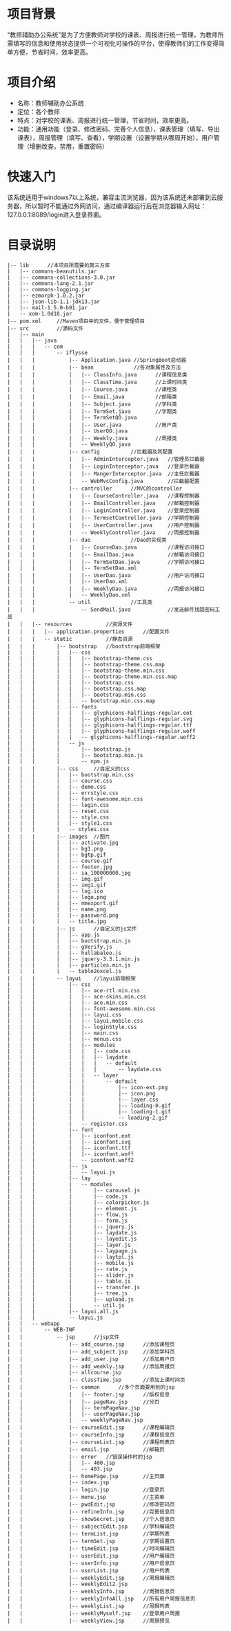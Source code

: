 # 项目背景

“教师辅助办公系统”是为了方便教师对学校的课表、周报进行统一管理，为教师所需填写的信息和使用状态提供一个可视化可操作的平台，使得教师们的工作变得简单方便，节省时间，效率更高。

# 项目介绍

- 名称：教师辅助办公系统
- 定位：各个教师
- 特点：对学校的课表、周报进行统一管理，节省时间，效率更高。
- 功能：通用功能（登录、修改密码、完善个人信息），课表管理（填写、导出课表），周报管理（填写、查看），学期设置（设置学期从哪周开始），用户管理（增删改查，禁用，重置密码）  

# 快速入门
该系统适用于windows7以上系统，兼容主流浏览器，因为该系统还未部署到云服务器，所以暂时不能通过外网访问，通过编译器运行后在浏览器输入网址：127.0.0.1:8089/login进入登录界面。

# 目录说明
    |-- lib 	 //本项目所需要的第三方库
    |   |-- commons-beanutils.jar
    |   |-- commons-collections-3.0.jar
    |   |-- commons-lang-2.1.jar
    |   |-- commons-logging.jar
    |   |-- ezmorph-1.0.2.jar
    |   |-- json-lib-1.1-jdk13.jar
    |   |-- mail-1.5.0-b01.jar
    |   -- xom-1.0d10.jar
    |-- pom.xml 	//Maven项目中的文件，便于管理项目
    |-- src     	//源码文件
    |   |-- main
    |   |   |-- java
    |   |   |   -- com
    |   |   |       -- iflysse
    |   |   |           |-- Application.java //SpringBoot启动器
    |   |   |           |-- bean             //各对象属性及方法
    |   |   |           |   |-- ClassInfo.java		//课程信息类
    |   |   |           |   |-- ClassTime.java		//上课时间类
    |   |   |           |   |-- Course.java			//课程类
    |   |   |           |   |-- Email.java			//邮箱类
    |   |   |           |   |-- Subject.java		//学科类
    |   |   |           |   |-- TermSet.java		//学期类
    |   |   |           |   |-- TermSetQO.java
    |   |   |           |   |-- User.java			//用户类
    |   |   |           |   |-- UserQO.java			
    |   |   |           |   |-- Weekly.java			//周报类
    |   |   |           |   -- WeeklyQO.java
    |   |   |           |-- config         	//拦截器及其配置
    |   |   |           |   |-- AdminInterceptor.java	//管理员拦截器
    |   |   |           |   |-- LoginInterceptor.java	//登录拦截器
    |   |   |           |   |-- MangerInterceptor.java	//主任拦截器
    |   |   |           |   -- WebMvcConfig.java		//拦截器配置
    |   |   |           |-- controller		//MVC的controller
    |   |   |           |   |-- CourseController.java	//课程控制器
    |   |   |           |   |-- EmailController.java	//邮箱控制器
    |   |   |           |   |-- LoginController.java	//登录控制器
    |   |   |           |   |-- TermsetController.java	//学期控制器
    |   |   |           |   |-- UserController.java		//用户控制器
    |   |   |           |   -- WeeklyController.java	//周报控制器
    |   |   |           |-- dao				//Dao的实现类
    |   |   |           |   |-- CourseDao.java			//课程访问接口
    |   |   |           |   |-- EmailDao.java			//邮箱访问接口
    |   |   |           |   |-- TermSetDao.java			//学期访问接口
    |   |   |           |   |-- TermSetDao.xml			
    |   |   |           |   |-- UserDao.java			//用户访问接口
    |   |   |           |   |-- UserDao.xml
    |   |   |           |   |-- WeeklyDao.java			//周报访问接口
    |   |   |           |   -- WeeklyDao.xml
    |   |   |           -- util				//工具类
    |   |   |               -- SendMail.java			//发送邮件找回密码工具
    |   |   |-- resources			//资源文件
    |   |   |   |-- application.properties 		//配置文件
    |   |   |   -- static			//静态资源
    |   |   |       |-- bootstrap	//bootstrap前端框架
    |   |   |       |   |-- css
    |   |   |       |   |   |-- bootstrap-theme.css
    |   |   |       |   |   |-- bootstrap-theme.css.map
    |   |   |       |   |   |-- bootstrap-theme.min.css
    |   |   |       |   |   |-- bootstrap-theme.min.css.map
    |   |   |       |   |   |-- bootstrap.css
    |   |   |       |   |   |-- bootstrap.css.map
    |   |   |       |   |   |-- bootstrap.min.css
    |   |   |       |   |   -- bootstrap.min.css.map
    |   |   |       |   |-- fonts
    |   |   |       |   |   |-- glyphicons-halflings-regular.eot
    |   |   |       |   |   |-- glyphicons-halflings-regular.svg
    |   |   |       |   |   |-- glyphicons-halflings-regular.ttf
    |   |   |       |   |   |-- glyphicons-halflings-regular.woff
    |   |   |       |   |   -- glyphicons-halflings-regular.woff2
    |   |   |       |   -- js
    |   |   |       |       |-- bootstrap.js
    |   |   |       |       |-- bootstrap.min.js
    |   |   |       |       -- npm.js
    |   |   |       |-- css		//自定义的css
    |   |   |       |   |-- bootstrap.min.css
    |   |   |       |   |-- course.css
    |   |   |       |   |-- demo.css
    |   |   |       |   |-- errstyle.css
    |   |   |       |   |-- font-awesome.min.css
    |   |   |       |   |-- login.css
    |   |   |       |   |-- reset.css
    |   |   |       |   |-- style.css
    |   |   |       |   |-- style1.css
    |   |   |       |   -- styles.css
    |   |   |       |-- images	//图片
    |   |   |       |   |-- activate.jpg
    |   |   |       |   |-- bg1.png
    |   |   |       |   |-- bgtp.gif
    |   |   |       |   |-- course.gif
    |   |   |       |   |-- footer.jpg
    |   |   |       |   |-- ia_100000000.jpg
    |   |   |       |   |-- img.gif
    |   |   |       |   |-- img1.gif
    |   |   |       |   |-- log.ico
    |   |   |       |   |-- logo.png
    |   |   |       |   |-- mmexport.gif
    |   |   |       |   |-- name.png
    |   |   |       |   |-- password.png
    |   |   |       |   -- title.jpg
    |   |   |       |-- js		//自定义的js文件
    |   |   |       |   |-- app.js
    |   |   |       |   |-- bootstrap.min.js
    |   |   |       |   |-- gVerify.js
    |   |   |       |   |-- hullabaloo.js
    |   |   |       |   |-- jquery-3.3.1.min.js
    |   |   |       |   |-- particles.min.js
    |   |   |       |   -- table2excel.js
    |   |   |       -- layui	//layui前端框架
    |   |   |           |-- css
    |   |   |           |   |-- ace-rtl.min.css
    |   |   |           |   |-- ace-skins.min.css
    |   |   |           |   |-- ace.min.css
    |   |   |           |   |-- font-awesome.min.css
    |   |   |           |   |-- layui.css
    |   |   |           |   |-- layui.mobile.css
    |   |   |           |   |-- loginStyle.css
    |   |   |           |   |-- main.css
    |   |   |           |   |-- menus.css
    |   |   |           |   |-- modules
    |   |   |           |   |   |-- code.css
    |   |   |           |   |   |-- laydate
    |   |   |           |   |   |   -- default
    |   |   |           |   |   |       -- laydate.css
    |   |   |           |   |   -- layer
    |   |   |           |   |       -- default
    |   |   |           |   |           |-- icon-ext.png
    |   |   |           |   |           |-- icon.png
    |   |   |           |   |           |-- layer.css
    |   |   |           |   |           |-- loading-0.gif
    |   |   |           |   |           |-- loading-1.gif
    |   |   |           |   |           -- loading-2.gif
    |   |   |           |   -- register.css
    |   |   |           |-- font
    |   |   |           |   |-- iconfont.eot
    |   |   |           |   |-- iconfont.svg
    |   |   |           |   |-- iconfont.ttf
    |   |   |           |   |-- iconfont.woff
    |   |   |           |   -- iconfont.woff2
    |   |   |           |-- js
    |   |   |           |   -- layui.js
    |   |   |           |-- lay
    |   |   |           |   -- modules
    |   |   |           |       |-- carousel.js
    |   |   |           |       |-- code.js
    |   |   |           |       |-- colorpicker.js
    |   |   |           |       |-- element.js
    |   |   |           |       |-- flow.js
    |   |   |           |       |-- form.js
    |   |   |           |       |-- jquery.js
    |   |   |           |       |-- laydate.js
    |   |   |           |       |-- layedit.js
    |   |   |           |       |-- layer.js
    |   |   |           |       |-- laypage.js
    |   |   |           |       |-- laytpl.js
    |   |   |           |       |-- mobile.js
    |   |   |           |       |-- rate.js
    |   |   |           |       |-- slider.js
    |   |   |           |       |-- table.js
    |   |   |           |       |-- transfer.js
    |   |   |           |       |-- tree.js
    |   |   |           |       |-- upload.js
    |   |   |           |       -- util.js
    |   |   |           |-- layui.all.js
    |   |   |           -- layui.js
    |   |   -- webapp
    |   |       -- WEB-INF
    |   |           -- jsp		//jsp文件
    |   |               |-- add_course.jsp		//添加课程页
    |   |               |-- add_subject.jsp		//添加学科页
    |   |               |-- add_user.jsp		//添加用户页
    |   |               |-- add_weekly.jsp		//添加周报页
    |   |               |-- allcourse.jsp		
    |   |               |-- classTime.jsp		//添加上课时间页
    |   |               |-- common		//多个页面要用到的jsp
    |   |               |   |-- footer.jsp		//版权信息
    |   |               |   |-- pageNav.jsp		//分页
    |   |               |   |-- termPageNav.jsp
    |   |               |   |-- userPageNav.jsp
    |   |               |   -- weeklyPageNav.jsp
    |   |               |-- courseEdit.jsp		//课程编辑页
    |   |               |-- courseInfo.jsp		//课程信息页
    |   |               |-- courseList.jsp		//课程列表页
    |   |               |-- email.jsp			//邮箱页
    |   |               |-- error	//错误操作时的jsp
    |   |               |   |-- 400.jsp
    |   |               |   -- 403.jsp
    |   |               |-- homePage.jsp		//主页面
    |   |               |-- index.jsp
    |   |               |-- login.jsp			//登录页
    |   |               |-- menu.jsp			//主菜单
    |   |               |-- pwdEdit.jsp			//修改密码页
    |   |               |-- refineInfo.jsp		//完善信息页
    |   |               |-- showSecret.jsp		//个人信息页
    |   |               |-- subjectEdit.jsp		//学科编辑页
    |   |               |-- termList.jsp		//学期列表
    |   |               |-- termSet.jsp			//学期设置页
    |   |               |-- timeEdit.jsp		//时间编辑页
    |   |               |-- userEdit.jsp		//用户编辑页
    |   |               |-- userInfo.jsp		//用户信息页
    |   |               |-- userList.jsp		//用户列表
    |   |               |-- weeklyEdit.jsp		//周报编辑页
    |   |               |-- weeklyEdit2.jsp
    |   |               |-- weeklyInfo.jsp		//周报信息页
    |   |               |-- weeklyInfoAll.jsp	//所有用户周报信息页
    |   |               |-- weeklyList.jsp		//周报列表
    |   |               |-- weeklyMyself.jsp	//登录用户周报
    |   |               |-- weeklyView.jsp		//周报预览

